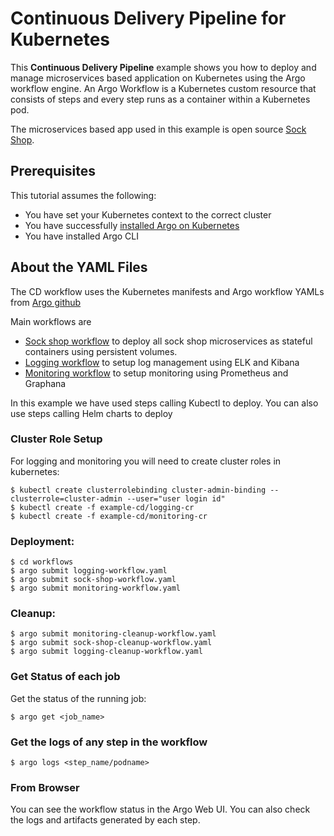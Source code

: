 # Continuous Delivery Pipeline for Kubernetes

This **Continuous Delivery Pipeline**  example shows you how to deploy and manage microservices based application on Kubernetes using the Argo workflow engine. An Argo Workflow is a Kubernetes custom resource that consists of steps and every step runs as a container within a Kubernetes pod. 

The microservices based app used in this example is open source [Sock Shop](https://github.com/microservices-demo/microservices-demo). 


## Prerequisites
This tutorial assumes the following:

* You have set your Kubernetes context to the correct cluster
* You have successfully [installed Argo on Kubernetes](https://applatix.com/open-source/argo/get-started/installation)
* You have installed Argo CLI



## About the YAML Files

The CD workflow uses the Kubernetes manifests and Argo workflow YAMLs from [Argo github](https://github.com/argoproj/example-cd)

Main workflows are

* [Sock shop workflow](https://github.com/argoproj/example-cd/blob/master/workflows/sock-shop-workflow.yaml) to deploy all sock shop microservices as stateful containers using persistent volumes. 
* [Logging workflow](https://github.com/argoproj/example-cd/blob/master/workflows/logging-workflow.yaml) to setup log management using ELK and Kibana
* [Monitoring workflow](https://github.com/argoproj/example-cd/blob/master/workflows/monitoring-workflow.yaml) to setup monitoring using Prometheus and Graphana

In this example we have used steps calling Kubectl to deploy. You can also use steps calling Helm charts to deploy

### Cluster Role Setup 

For logging and monitoring you will need to create cluster roles in kubernetes:

```
$ kubectl create clusterrolebinding cluster-admin-binding --clusterrole=cluster-admin --user="user login id"
$ kubectl create -f example-cd/logging-cr
$ kubectl create -f example-cd/monitoring-cr
```

### Deployment:

```
$ cd workflows
$ argo submit logging-workflow.yaml
$ argo submit sock-shop-workflow.yaml
$ argo submit monitoring-workflow.yaml
```

### Cleanup:
```
$ argo submit monitoring-cleanup-workflow.yaml
$ argo submit sock-shop-cleanup-workflow.yaml
$ argo submit logging-cleanup-workflow.yaml

```

### Get Status of each job 
Get the status of the running job:


```
$ argo get <job_name>

```

### Get the logs of any step in the workflow

```
$ argo logs <step_name/podname>

```


### From Browser
You can see the workflow status in the Argo Web UI. You can also check the logs and artifacts generated by each step.

 


